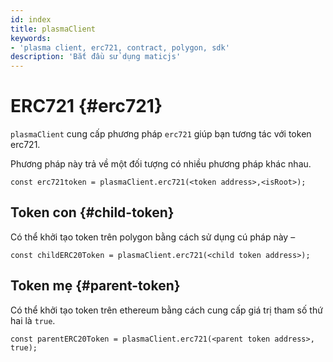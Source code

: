 ```yaml
---
id: index
title: plasmaClient
keywords:
- 'plasma client, erc721, contract, polygon, sdk'
description: 'Bắt đầu sử dụng maticjs'
---
```


# ERC721 {#erc721}

`plasmaClient` cung cấp phương pháp `erc721` giúp bạn tương tác với token erc721.

Phương pháp này trả về một đối tượng có nhiều phương pháp khác nhau.

```
const erc721token = plasmaClient.erc721(<token address>,<isRoot>);
```

## Token con {#child-token}

Có thể khởi tạo token trên polygon bằng cách sử dụng cú pháp này –

```
const childERC20Token = plasmaClient.erc721(<child token address>);
```

## Token mẹ {#parent-token}

Có thể khởi tạo token trên ethereum bằng cách cung cấp giá trị tham số thứ hai là `true`.

```
const parentERC20Token = plasmaClient.erc721(<parent token address>, true);
```
